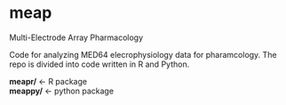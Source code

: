 # meap
Multi-Electrode Array Pharmacology

Code for analyzing MED64 elecrophysiology data for pharamcology. The repo is divided into code written in R and Python.

__meapr/__   <- R package    
__meappy/__ <- python package
